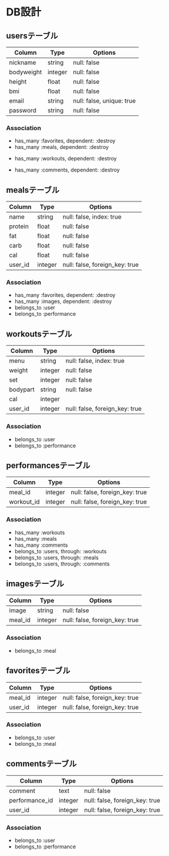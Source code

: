 # DB設計

## usersテーブル

|Column|Type|Options|
|------|----|-------|
|nickname  |string|null: false|
|bodyweight|integer|null: false|
|height    |float|null: false|
|bmi       |float|null: false|
|email     |string|null: false, unique: true|
|password  |string|null: false|

### Association
- has_many :favorites, dependent: :destroy
- has_many  :meals, dependent: :destroy
<!-- - has_many  :performances,  through:  :meals -->
- has_many  :workouts, dependent: :destroy
<!-- - has_many  :performances,  through:  :workouts -->
- has_many :comments, dependent: :destroy
<!-- - has_many  :performances,  through:  :comments -->


## mealsテーブル

|Column|Type|Options|
|------|----|-------|
|name         |string |null: false, index: true|
|protein      |float  |null: false|
|fat          |float  |null: false|
|carb         |float  |null: false|
|cal          |float  |null: false|
|user_id      |integer|null: false, foreign_key: true|

### Association
- has_many   :favorites, dependent: :destroy
- has_many   :images, dependent: :destroy
- belongs_to :user
- belongs_to :performance


## workoutsテーブル

|Column|Type|Options|
|------|----|-------|
|menu         |string |null: false, index: true|
|weight       |integer|null: false|
|set          |integer|null: false|
|bodypart     |string |null: false|
|cal          |integer||
|user_id      |integer|null: false, foreign_key: true|

### Association
- belongs_to :user
- belongs_to :performance


## performancesテーブル

|Column|Type|Options|
|------|----|-------|
|meal_id     |integer|null: false, foreign_key: true|
|workout_id  |integer|null: false, foreign_key: true|

### Association
- has_many    :workouts
- has_many    :meals
- has_many    :comments
- belongs_to  :users,  through:  :workouts
- belongs_to  :users,  through:  :meals
- belongs_to  :users,  through:  :comments


## imagesテーブル

|Column|Type|Options|
|------|----|-------|
|image    |string |null: false|
|meal_id  |integer|null: false, foreign_key: true|

### Association
- belongs_to :meal 


## favoritesテーブル

|Column|Type|Options|
|------|----|-------|
|meal_id     |integer|null: false, foreign_key: true|
|user_id     |integer|null: false, foreign_key: true|

### Association
- belongs_to :user
- belongs_to :meal


## commentsテーブル

|Column|Type|Options|
|------|----|-------|
|comment           |text   |null: false|
|performance_id    |integer|null: false, foreign_key: true|
|user_id           |integer|null: false, foreign_key: true|

### Association
- belongs_to :user
- belongs_to :performance